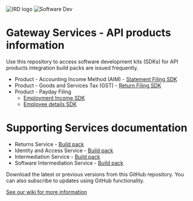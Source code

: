 ![IRD logo](https://bitbucket.nsp.ird.govt.nz/projects/INTWS/repos/gws_integration_info/Images/IRlogo.gif)
![Software Dev](https://bitbucket.nsp.ird.govt.nz/projects/INTWS/repos/gws_integration_info/Images/SoftwareDev.png)

# Gateway Services - API products information

Use this repository to access software development kits (SDKs) for API products integration build packs are issued frequently. 

* Product - Accounting Income Method (AIM) - [Statement Filing SDK](Product%20-%20AIM)
* Product - Goods and Services Tax (GST) - [Return Filing SDK](Product%20-%20GST)
* Product - Payday Filing 
	- [Employment Income SDK](Product%20-%20Payday%20Filing/Employment%20Income)
	- [Employee details SDK](Product%20-%20Payday%20Filing/Employee%20Details)

# Supporting Services documentation

* Returns Service - [Build pack](Service%20-%20Return/Latest/)
* Identity and Access Service - [Build pack](Service%20-%20Identity%20and%20Access/Latest/)
* Intermediation Service - [Build pack](Service%20-%20Intermediation/Latest/)
* Software Intermediation Service - [Build pack](Service%20-%20Software%20Intermediation/Latest/)

Download the latest or previous versions from this GitHub repository. You can also subscribe to updates using GitHub functionality.

[See our wiki for more information](https://github.com/InlandRevenue/Gateway-Services/wiki)